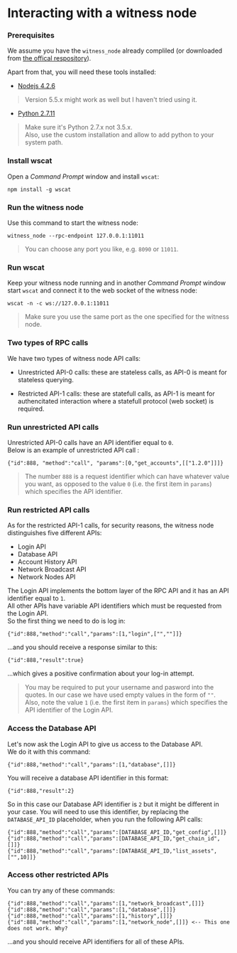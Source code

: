 # Interacting with a witness node
### Prerequisites

We assume  you have the `witness_node` already compliled (or downloaded from [the offical respository](https://github.com/bitshares/bitshares-2/releases/latest)).

Apart from that, you will need these tools installed:

* [Nodejs 4.2.6](https://nodejs.org/dist/v4.2.5/node-v4.2.5-x64.msi)
> Version 5.5.x might work as well but I haven't tried using it.

* [Python 2.7.11](https://www.python.org/ftp/python/2.7.11/python-2.7.11.msi)
> Make sure it's Python 2.7.x not 3.5.x.  
Also, use the custom installation and allow to add python to your system path.

### Install wscat
Open a *Command Prompt* window and install `wscat`:
```
npm install -g wscat
```

### Run the witness node
Use this command to start the witness node:
```
witness_node --rpc-endpoint 127.0.0.1:11011
```
> You can choose any port you like, e.g. `8090` or `11011`.

### Run wscat
Keep your witness node running and in another *Command Prompt* window start `wscat` and connect it to the web socket of the witness node:
```
wscat -n -c ws://127.0.0.1:11011
```
> Make sure you use the same port as the one specified for the witness node.

### Two types of RPC calls
We have two types of witness node API calls:
* Unrestricted API-0 calls: these are stateless calls, as API-0 is meant for stateless querying.

* Restricted API-1 calls: these are statefull calls, as API-1 is meant for authencitated interaction where a statefull protocol (web socket) is required.

### Run unrestricted API calls
Unrestricted API-0 calls have an API identifier equal to `0`.  
Below is an example of unrestricted API call :
```
{"id":888, "method":"call", "params":[0,"get_accounts",[["1.2.0"]]]}  
```
> The number `888` is a request identifier which can have whatever value you want, as opposed to the value `0` (i.e. the first item in `params`) which specifies the API identifier.

### Run restricted API calls
As for the restricted API-1 calls, for security reasons, the witness node distinguishes five different APIs:
* Login API
* Database API
* Account History API
* Network Broadcast API
* Network Nodes API

The Login API implements the bottom layer of the RPC API and it has an API identifier equal to `1`.   
All other APIs have variable API identifiers which must be requested from the Login API.  
So the first thing we need to do is log in:
```
{"id":888,"method":"call","params":[1,"login",["",""]]}
```
...and you should receive a response similar to this:
```
{"id":888,"result":true}
```
...which gives a positive confirmation about your log-in attempt.

> You may be required to put your username and pasword into the quotes. In our case we have used empty values in the form of `""`. Also, note the value `1` (i.e. the first item in `params`) which specifies the API identifier of the Login API.

### Access the Database API

Let's now ask the Login API to give us access to the Database API.  
We do it with this command:
```
{"id":888,"method":"call","params":[1,"database",[]]}
```
You will receive a database API identifier in this format:
```
{"id":888,"result":2}
```
So in this case our Database API identifier is `2` but it might be different in your case. You will need to use this identifier, by replacing the `DATABASE_API_ID` placeholder, when you run the following API calls:
```
{"id":888,"method":"call","params":[DATABASE_API_ID,"get_config",[]]}  
{"id":888,"method":"call","params":[DATABASE_API_ID,"get_chain_id",[]]}  
{"id":888,"method":"call","params":[DATABASE_API_ID,"list_assets",["",10]]}  
```

### Access other restricted APIs

You can try any of these commands:
```
{"id":888,"method":"call","params":[1,"network_broadcast",[]]}
{"id":888,"method":"call","params":[1,"database",[]]}
{"id":888,"method":"call","params":[1,"history",[]]}
{"id":888,"method":"call","params":[1,"network_node",[]]} <-- This one does not work. Why?
```
...and you should receive API identifiers for all of these APIs.

